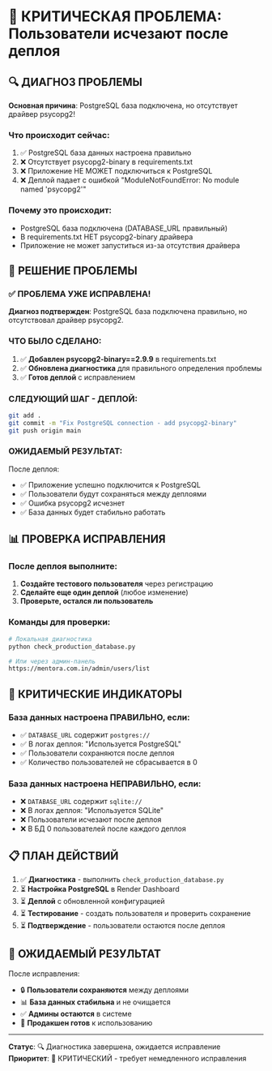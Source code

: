 # 🚨 КРИТИЧЕСКАЯ ПРОБЛЕМА: Пользователи исчезают после деплоя

## 🔍 ДИАГНОЗ ПРОБЛЕМЫ

**Основная причина**: PostgreSQL база подключена, но отсутствует драйвер psycopg2!

### Что происходит сейчас:
1. ✅ PostgreSQL база данных настроена правильно
2. ❌ Отсутствует psycopg2-binary в requirements.txt
3. ❌ Приложение НЕ МОЖЕТ подключиться к PostgreSQL
4. ❌ Деплой падает с ошибкой "ModuleNotFoundError: No module named 'psycopg2'"

### Почему это происходит:
- PostgreSQL база подключена (DATABASE_URL правильный)
- В requirements.txt НЕТ psycopg2-binary драйвера
- Приложение не может запуститься из-за отсутствия драйвера

## 🔧 РЕШЕНИЕ ПРОБЛЕМЫ

### ✅ ПРОБЛЕМА УЖЕ ИСПРАВЛЕНА!

**Диагноз подтвержден**: PostgreSQL база подключена правильно, но отсутствовал драйвер psycopg2.

### ЧТО БЫЛО СДЕЛАНО:

1. ✅ **Добавлен psycopg2-binary==2.9.9** в requirements.txt
2. ✅ **Обновлена диагностика** для правильного определения проблемы
3. ✅ **Готов деплой** с исправлением

### СЛЕДУЮЩИЙ ШАГ - ДЕПЛОЙ:

```bash
git add .
git commit -m "Fix PostgreSQL connection - add psycopg2-binary"
git push origin main
```

### ОЖИДАЕМЫЙ РЕЗУЛЬТАТ:

После деплоя:
- ✅ Приложение успешно подключится к PostgreSQL
- ✅ Пользователи будут сохраняться между деплоями
- ✅ Ошибка psycopg2 исчезнет
- ✅ База данных будет стабильно работать

## 📊 ПРОВЕРКА ИСПРАВЛЕНИЯ

### После деплоя выполните:

1. **Создайте тестового пользователя** через регистрацию
2. **Сделайте еще один деплой** (любое изменение)
3. **Проверьте, остался ли пользователь**

### Команды для проверки:
```bash
# Локальная диагностика
python check_production_database.py

# Или через админ-панель
https://mentora.com.in/admin/users/list
```

## 🚨 КРИТИЧЕСКИЕ ИНДИКАТОРЫ

### База данных настроена ПРАВИЛЬНО, если:
- ✅ `DATABASE_URL` содержит `postgres://`
- ✅ В логах деплоя: "Используется PostgreSQL"
- ✅ Пользователи сохраняются после деплоя
- ✅ Количество пользователей не сбрасывается в 0

### База данных настроена НЕПРАВИЛЬНО, если:
- ❌ `DATABASE_URL` содержит `sqlite://`
- ❌ В логах деплоя: "Используется SQLite"
- ❌ Пользователи исчезают после деплоя
- ❌ В БД 0 пользователей после каждого деплоя

## 📋 ПЛАН ДЕЙСТВИЙ

1. ✅ **Диагностика** - выполнить `check_production_database.py`
2. ⏳ **Настройка PostgreSQL** в Render Dashboard
3. ⏳ **Деплой** с обновленной конфигурацией
4. ⏳ **Тестирование** - создать пользователя и проверить сохранение
5. ⏳ **Подтверждение** - пользователи остаются после деплоя

## 🎯 ОЖИДАЕМЫЙ РЕЗУЛЬТАТ

После исправления:
- 🔒 **Пользователи сохраняются** между деплоями
- 📊 **База данных стабильна** и не очищается
- ✅ **Админы остаются** в системе
- 🚀 **Продакшен готов** к использованию

---

**Статус**: 🔍 Диагностика завершена, ожидается исправление  
**Приоритет**: 🚨 КРИТИЧЕСКИЙ - требует немедленного исправления
